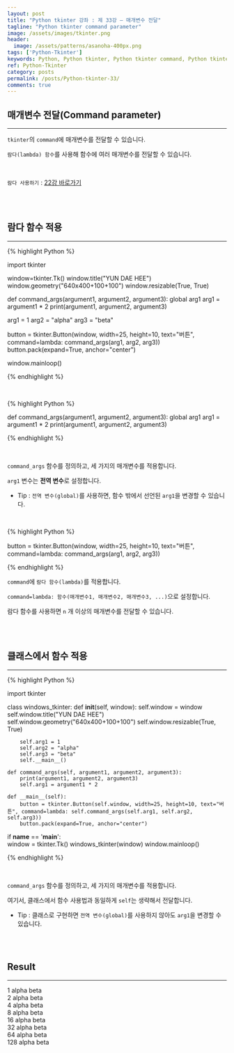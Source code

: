```yaml
---
layout: post
title: "Python tkinter 강좌 : 제 33강 – 매개변수 전달"
tagline: "Python tkinter command parameter"
image: /assets/images/tkinter.png
header:
  image: /assets/patterns/asanoha-400px.png
tags: ['Python-Tkinter']
keywords: Python, Python tkinter, Python tkinter command, Python tkinter parameter
ref: Python-Tkinter
category: posts
permalink: /posts/Python-tkinter-33/
comments: true
---
```


## 매개변수 전달(Command parameter) ##
----------

`tkinter`의 `command`에 매개변수를 전달할 수 있습니다.

`람다(lambda) 함수`를 사용해 함수에 여러 매개변수를 전달할 수 있습니다.

<br>    

`람다 사용하기` : [22강 바로가기][22강]

<br>
<br>

## 람다 함수 적용 ##
----------

{% highlight Python %}  

import tkinter

window=tkinter.Tk()
window.title("YUN DAE HEE")
window.geometry("640x400+100+100")
window.resizable(True, True)

def command_args(argument1, argument2, argument3):
    global arg1
    arg1 = argument1 * 2
    print(argument1, argument2, argument3)

arg1 = 1
arg2 = "alpha"
arg3 = "beta"

button = tkinter.Button(window, width=25, height=10, text="버튼", command=lambda: command_args(arg1, arg2, arg3))
button.pack(expand=True, anchor="center")

window.mainloop()

{% endhighlight %}

<br>

{% highlight Python %}

def command_args(argument1, argument2, argument3):
    global arg1
    arg1 = argument1 * 2
    print(argument1, argument2, argument3)

{% endhighlight %}

<br>

`command_args` 함수를 정의하고, 세 가지의 매개변수를 적용합니다.

`arg1` 변수는 **전역 변수**로 설정합니다.

* Tip : `전역 변수(global)`를 사용하면, 함수 밖에서 선언된 `arg1`을 변경할 수 있습니다.

<br>

{% highlight Python %}

button = tkinter.Button(window, width=25, height=10, text="버튼", command=lambda: command_args(arg1, arg2, arg3))

{% endhighlight %}

`command`에 `람다 함수(lambda)`를 적용합니다.

`command=lambda: 함수(매개변수1, 매개변수2, 매개변수3, ...)`으로 설정합니다.

람다 함수를 사용하면 `n` 개 이상의 매개변수를 전달할 수 있습니다.

<br>
<br>

## 클래스에서 함수 적용 ##
----------

{% highlight Python %}

import tkinter

class windows_tkinter:
    def __init__(self, window):
        self.window = window
        self.window.title("YUN DAE HEE")
        self.window.geometry("640x400+100+100")
        self.window.resizable(True, True)

        self.arg1 = 1
        self.arg2 = "alpha"
        self.arg3 = "beta"
        self.__main__()

    def command_args(self, argument1, argument2, argument3):
        print(argument1, argument2, argument3)
        self.arg1 = argument1 * 2

    def __main__(self):
        button = tkinter.Button(self.window, width=25, height=10, text="버튼", command=lambda: self.command_args(self.arg1, self.arg2, self.arg3))
        button.pack(expand=True, anchor="center")

if __name__  == '__main__':    
    window = tkinter.Tk()
    windows_tkinter(window)
    window.mainloop()

{% endhighlight %}

<br>

`command_args` 함수를 정의하고, 세 가지의 매개변수를 적용합니다.

여기서, 클래스에서 함수 사용법과 동일하게 `self`는 생략해서 전달합니다.

* Tip : 클래스로 구현하면 `전역 변수(global)`를 사용하지 않아도 `arg1`을 변경할 수 있습니다.

<br>
<br>

## Result ##
----------

1 alpha beta<br>
2 alpha beta<br>
4 alpha beta<br>
8 alpha beta<br>
16 alpha beta<br>
32 alpha beta<br>
64 alpha beta<br>
128 alpha beta

[22강]: https://076923.github.io/posts/Python-21/